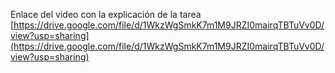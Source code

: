 Enlace del video con la explicación de la tarea [https://drive.google.com/file/d/1WkzWgSmkK7m1M9JRZI0mairqTBTuVv0D/view?usp=sharing](https://drive.google.com/file/d/1WkzWgSmkK7m1M9JRZI0mairqTBTuVv0D/view?usp=sharing)
